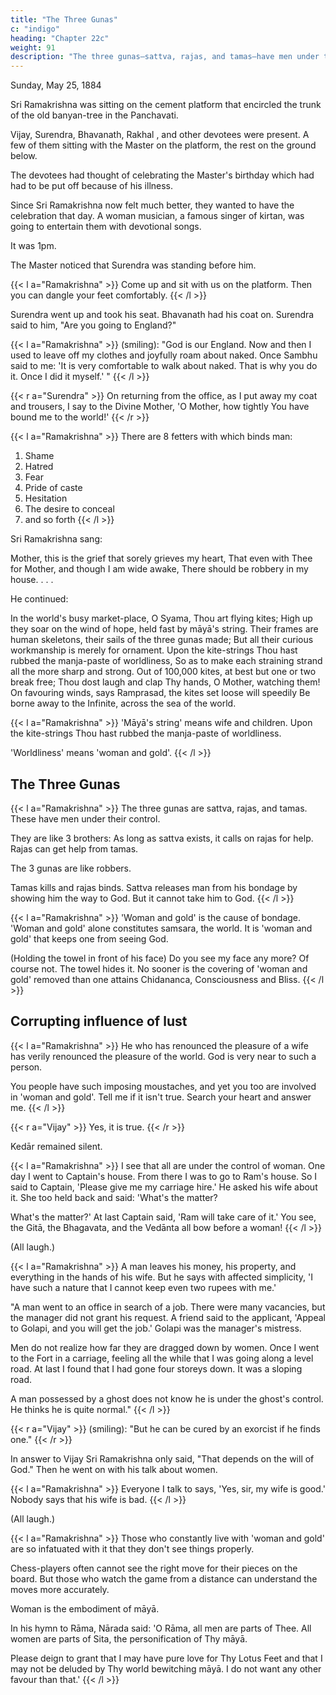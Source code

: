 ```yaml
---
title: "The Three Gunas"
c: "indigo"
heading: "Chapter 22c"
weight: 91
description: "The three gunas―sattva, rajas, and tamas―have men under their control"
---
```



Sunday, May 25, 1884

Sri Ramakrishna was sitting on the cement platform that encircled the trunk of the old banyan-tree in the Panchavati. 

Vijay, Surendra, Bhavanath, Rakhal , and other devotees were present. A few of them sitting with the Master on the platform, the rest on the ground below. 

The devotees had thought of celebrating the Master's birthday which had had to be put off because of his illness.

Since Sri Ramakrishna now felt much better, they wanted to have the celebration that day. A woman musician, a famous singer of kirtan, was going to entertain them with devotional songs.

It was 1pm. 

<!-- M. had been looking for Sri Ramakrishna in the Master's room. When he did not find him there, he went to the Panchavati and eagerly asked the devotees, "Where is he?" He was standing right in front of the Master but in his excitement did not notice him.

The devotees laughed loudly. 

A moment later M. saw Sri Ramakrishna and felt very much embarrassed. He prostrated himself before the Master, who sat there facing the south and smiling happily. Kedār and Vijay were sitting at his left. These two devotees had had a misunderstanding recently when Kedār had cut off his connection with the Brahmo Samaj.

(to M., with a smile): You see how I have united them?" The Master had brought a mādhavi creeper from Vrindāvan in the year 1868 and had planted it in the Panchavati.

The creeper had grown big and strong. Some children were jumping and swinging from it. The Master observed them and laughed. He said: "They are like young monkeys. They will not give up swinging even though they sometimes fall to the ground."  -->

The Master noticed that Surendra was standing before him.

{{< l a="Ramakrishna" >}}
Come up and sit with us on the platform. Then you can dangle your feet comfortably.
{{< /l >}}

Surendra went up and took his seat. Bhavanath had his coat on. Surendra said to him, "Are you going to England?"


{{< l a="Ramakrishna" >}}
(smiling): "God is our England. Now and then I used to leave off my clothes and joyfully roam about naked. Once Sambhu said to me: 'It is very comfortable to walk about naked. That is why you do it. Once I did it myself.' "
{{< /l >}}


{{< r a="Surendra" >}}
On returning from the office, as I put away my coat and trousers, I say to the Divine Mother, 'O Mother, how tightly You have bound me to the world!'
{{< /r >}}


{{< l a="Ramakrishna" >}}
There are 8 fetters with which binds man:

1. Shame
2. Hatred
3. Fear
4. Pride of caste
5. Hesitation
6. The desire to conceal
7. and so forth
{{< /l >}}


Sri Ramakrishna sang:

Mother, this is the grief that sorely grieves my heart,
That even with Thee for Mother, and though I am wide awake,
There should be robbery in my house. . . .

He continued:

In the world's busy market-place, O Syama, Thou art flying kites;
High up they soar on the wind of hope, held fast by māyā's string.
Their frames are human skeletons, their sails of the three gunas made;
But all their curious workmanship is merely for ornament.
Upon the kite-strings Thou hast rubbed the manja-paste of worldliness,
So as to make each straining strand all the more sharp and strong. 
Out of 100,000 kites, at best but one or two break free;
Thou dost laugh and clap Thy hands, O Mother, watching them!
On favouring winds, says Ramprasad, the kites set loose will
speedily Be borne away to the Infinite, across the sea of the world.


{{< l a="Ramakrishna" >}}
'Māyā's string' means wife and children. Upon the kite-strings Thou hast rubbed the manja-paste of worldliness.

'Worldliness' means 'woman and gold'.
{{< /l >}}


## The Three Gunas 

{{< l a="Ramakrishna" >}}
The three gunas are sattva, rajas, and tamas. These have men under their control. 

They are like 3 brothers: As long as sattva exists, it calls on rajas for help. Rajas can get help from tamas. 

The 3 gunas are like robbers. 

Tamas kills and rajas binds. Sattva releases man from his bondage by showing him the way to God. But it cannot take him to God.
{{< /l >}}


{{< l a="Ramakrishna" >}}
'Woman and gold' is the cause of bondage. 'Woman and gold' alone constitutes samsara, the world. It is 'woman and gold' that keeps one from seeing God. 

(Holding the towel in front of his face) Do you see my face any more? Of course not. The towel hides it. No sooner is the covering of 'woman and gold' removed than one attains Chidananca, Consciousness and Bliss.
{{< /l >}}


<!-- VIJAY (smiling): "It is because sattva, too, is a robber."


MASTER (smiling): "True. Sattva cannot take man to God, "

BHAVANATH: "These are wonderful words indeed."

MASTER: "Yes, This is a lofty thought."

Listening to these words of the Master, the devotees felt very happy.
The bondage of "woman and gold" -->


## Corrupting influence of lust

{{< l a="Ramakrishna" >}}
He who has renounced the pleasure of a wife has verily renounced the pleasure of the world. God is very near to such a person.

You people have such imposing moustaches, and yet you too are involved in 'woman and gold'. Tell me if it isn't true. Search your heart and answer me.
{{< /l >}}


{{< r a="Vijay" >}}
Yes, it is true.
{{< /r >}}

Kedār remained silent.

{{< l a="Ramakrishna" >}}
I see that all are under the control of woman. One day I went to Captain's house. From there I was to go to Ram's house. So I said to Captain, 'Please give me my carriage hire.' He asked his wife about it. She too held back and said: 'What's the matter? 

What's the matter?' At last Captain said, 'Ram will take care of it.' You see, the Gitā, the Bhagavata, and the Vedānta all bow before a woman!
{{< /l >}}


 (All laugh.)

{{< l a="Ramakrishna" >}}
A man leaves his money, his property, and everything in the hands of his wife. But he says with affected simplicity, 'I have such a nature that I cannot keep even two rupees with me.'

"A man went to an office in search of a job. There were many vacancies, but the manager did not grant his request. A friend said to the applicant, 'Appeal to Golapi, and you will get the job.' Golapi was the manager's mistress.

Men do not realize how far they are dragged down by women. Once I went to the Fort in a carriage, feeling all the while that I was going along a level road. At last I found that I had gone four storeys down. It was a sloping road.

A man possessed by a ghost does not know he is under the ghost's control. He thinks he is quite normal."
{{< /l >}}


{{< r a="Vijay" >}}
(smiling): "But he can be cured by an exorcist if he finds one."
{{< /r >}}


In answer to Vijay Sri Ramakrishna only said, "That depends on the will of God." Then he went on with his talk about women.

{{< l a="Ramakrishna" >}}
Everyone I talk to says, 'Yes, sir, my wife is good.' Nobody says that his wife is bad. 
{{< /l  >}}


(All laugh.) 

{{< l a="Ramakrishna" >}}
Those who constantly live with 'woman and gold' are so infatuated with it that they don't see things properly. 

Chess-players often cannot see the right move for their pieces on the board. But those who watch the game from a distance can understand the moves more accurately.

Woman is the embodiment of māyā. 

In his hymn to Rāma, Nārada said: 'O Rāma, all men are parts of Thee. All women are parts of Sita, the personification of Thy māyā. 

Please deign to grant that I may have pure love for Thy Lotus Feet and that I may not be deluded by Thy world bewitching māyā. I do not want any other favour than that.'
{{< /l >}}
